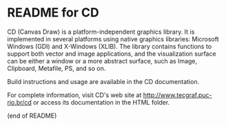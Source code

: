 # README for CD

  CD (Canvas Draw) is a platform-independent graphics library. It is implemented in several platforms using native graphics libraries: Microsoft Windows (GDI) and X-Windows (XLIB).
  The library contains functions to support both vector and image applications, and the visualization surface can be either a window or a more abstract surface, such as Image, Clipboard, Metafile, PS, and so on.

  Build instructions and usage are available in the CD documentation.

  For complete information, visit CD's web site at http://www.tecgraf.puc-rio.br/cd
  or access its documentation in the HTML folder.

(end of README)
